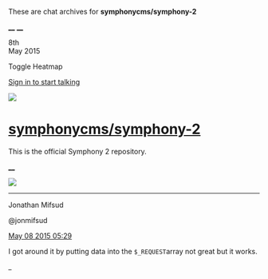 These are chat archives for **symphonycms/symphony-2**

[__](/symphonycms/symphony-2/archives/2015/05/09)
[__](/symphonycms/symphony-2/archives/2015/05/07)

8th  
May 2015

Toggle Heatmap

[Sign in to start talking](/login?action=login&button=archive-login)

![](https://avatars-02.gitter.im/group/iv/3/57542c45c43b8c601977197e?s=48)

#  [symphonycms/symphony-2](/symphonycms/symphony-2)

This is the official Symphony 2 repository.

[ __ ](/orgs/symphonycms/rooms "More symphonycms rooms" )

![](https://avatars1.githubusercontent.com/u/859775?v=3&s=30)

__ __

Jonathan Mifsud

@jonmifsud

[May 08 2015
05:29](https://gitter.im/symphonycms/symphony-2?at=554c49d1f5020a386afa0ef0 ""
)

I got around it by putting data into the `$_REQUEST`array not great but it
works.

_

